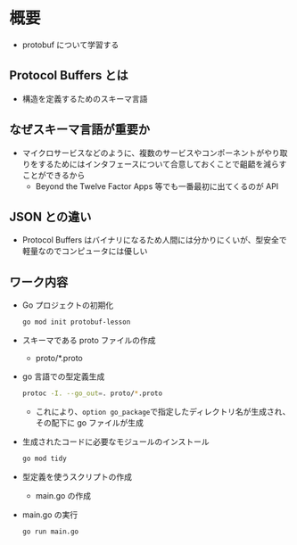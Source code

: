 # 概要

- protobuf について学習する

## Protocol Buffers とは

- 構造を定義するためのスキーマ言語

## なぜスキーマ言語が重要か

- マイクロサービスなどのように、複数のサービスやコンポーネントがやり取りをするためにはインタフェースについて合意しておくことで齟齬を減らすことができるから
  - Beyond the Twelve Factor Apps 等でも一番最初に出てくるのが API

## JSON との違い

- Protocol Buffers はバイナリになるため人間には分かりにくいが、型安全で軽量なのでコンピュータには優しい

## ワーク内容

- Go プロジェクトの初期化

  ```bash
  go mod init protobuf-lesson
  ```

- スキーマである proto ファイルの作成

  - proto/\*.proto

- go 言語での型定義生成

  ```bash
  protoc -I. --go_out=. proto/*.proto
  ```

  - これにより、`option go_package`で指定したディレクトリ名が生成され、その配下に go ファイルが生成

- 生成されたコードに必要なモジュールのインストール

  ```bash
  go mod tidy
  ```

- 型定義を使うスクリプトの作成

  - main.go の作成

- main.go の実行
  ```bash
  go run main.go
  ```
